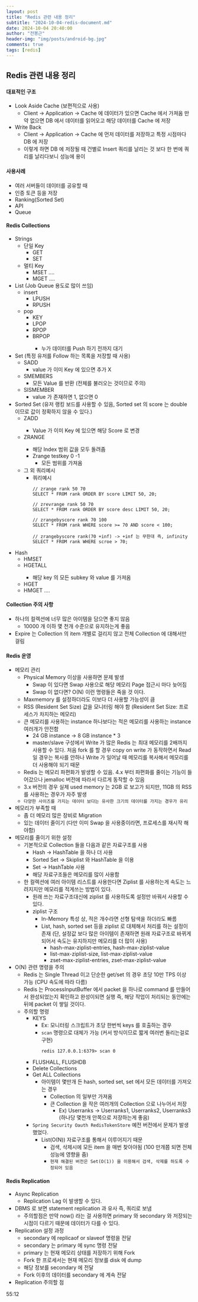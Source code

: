 ```yaml
---
layout: post
title: "Redis 관련 내용 정리"
subtitle: "2024-10-04-redis-document.md"
date: 2024-10-04 20:40:00
author: "전봉근"
header-img: "img/posts/android-bg.jpg"
comments: true
tags: [redis]
---
```


## Redis 관련 내용 정리

#### 대표적인 구조
- Look Aside Cache (보편적으로 사용)
  - Client -> Application -> Cache 에 데이터가 있으면 Cache 에서 가져옴 만약 없으면 DB 에서 데이터를 읽어오고 해당 데이터를 Cache 에 저장
- Write Back
  - Client -> Application -> Cache 에 먼저 데이터를 저장하고 특정 시점마다 DB 에 저장
  - 이렇게 하면 DB 에 저장될 때 건별로 Insert 쿼리를 날리는 것 보다 한 번에 쿼리를 날리다보니 성능에 용이

#### 사용사례
- 여러 서버들이 데이터를 공유할 때
- 인증 토큰 등을 저장
- Ranking(Sorted Set)
- API
- Queue  

#### Redis Collections
- Strings
  - 단일 Key
    - GET <Key>
    - SET <Key> <Value>
  - 멀티 Key
    - MSET <Key1> <Value1> <Key2> <Value2> ....
    - MGET <Key1> <Key2> ....
- List (Job Queue 용도로 많이 쓰임)
  - insert
    - LPUSH <Key>
    - RPUSH <Key>
  - pop
    - KEY
    - LPOP <Key>
    - RPOP <Key>
    - BRPOP <Key>
      - 누가 데이터를 Push 하기 전까지 대기
- Set (특정 유저를 Follow 하는 목록을 저장할 때 사용)
  - SADD
    - value 가 이미 Key 에 있으면 추가 X
  - SMEMBERS
    - 모든 Value 를 반환 (전체를 불러오는 것이므로 주의)
  - SISMEMBER
    - value 가 존재하면 1, 없으면 0
- Sorted Set (유저 랭킹 보드를 사용할 수 있음, Sorted set 의 score 는 double 이므로 값이 정확하지 않을 수 있다.)
  - ZADD <Key> <Score> <Value>
    - Value 가 이미 Key 에 있으면 해당 Score 로 변경
  - ZRANGE <Key> <StartIndex> <EndIndex>
    - 해당 Index 범위 값을 모두 돌려줌
    - Zrange testkey 0 -1
      - 모든 범위를 가져옴
  - 그 외 쿼리예시
    - 쿼리예시
      ```
      // zrange rank 50 70
      SELECT * FROM rank ORDER BY score LIMIT 50, 20;

      // zrevrange rank 50 70
      SELECT * FROM rank ORDER BY score desc LIMIT 50, 20;

      // zrangebyscore rank 70 100
      SELECT * FROM rank WHERE score >= 70 AND score < 100;

      // zrangebyscore rank(70 +inf) -> +inf 는 무한대 즉, infinity
      SELECT * FROM rank WHERE scroe > 70;
      ```
- Hash
  - HMSET <key> <subkey1> <value1> <subkey2> <value2>
  - HGETALL <key>
    - 해당 key 의 모든 subkey 와 value 를 가져옴
  - HGET <key> <subkey>
  - HMGET <key> <subkey1> <subkey2> ....

#### Collection 주의 사항
- 하나의 컬렉션에 너무 많은 아이템을 담으면 좋지 않음
  - 10000 개 이하 몇 천개 수준으로 유지하는게 좋음
- Expire 는 Collection 의 item 개별로 걸리지 않고 전체 Collection 에 대해서만 걸림

#### Redis 운영
- 메모리 관리
  - Physical Memory 이상을 사용하면 문제 발생
    - Swap 이 있다면 Swap 사용으로 해당 메모리 Page 접근시 마다 늦어짐
    - Swap 이 없다면? O(N) 이런 명령들은 죽을 것 이다.
  - Maxmemory 를 설정하더라도 이보다 더 사용할 가능성이 큼
  - RSS (Resident Set Size) 값을 모니터링 해야 함 (Resident Set Size: 프로세스가 차지하는 메모리)
  - 큰 메모리를 사용하는 instance 하나보다는 적은 메모리를 사용하는 instance 여러개가 안전함
    - 24 GB instance -> 8 GB instance * 3
    - master/slave 구성에서 Write 가 많은 Redis 는 최대 메모리를 2배까지 사용할 수 있다. 처음 fork 를 할 경우 copy on write 가 동작하면서 Read 일 경우는 복사를 안하나 Write 가 일어날 때 메모리를 복사해서 메모리를 더 사용해야 되기 때문
  - Redis 는 메모리 파편화가 발생할 수 있음. 4.x 부터 파편화를 줄이는 기능이 들어갔으나 jemalloc 버전에 따라서 다르게 동작할 수 있음
  - 3.x 버전의 경우 실제 used memory 는 2GB 로 보고가 되지만, 11GB 의 RSS 를 사용하는 경우가 자주 발생
  - `다양한 사이즈를 가지는 데이터 보다는 유사한 크기의 데이터를 가지는 경우가 유리`
- 메모리가 부족할 때
  - 좀 더 메모리 많은 장비로 Migration
  - 있는 데이터 줄이기 (다만 이미 Swap 을 사용중이라면, 프로세스를 재시작 해야함)
- 메모리를 줄이기 위한 설정
  - 기본적으로 Collection 들을 다음과 같은 자료구조를 사용
    - Hash -> HashTable 을 하나 더 사용
    - Sorted Set -> Skiplist 와 HashTable 을 이용
    - Set -> HashTable 사용
    - 해당 자료구조들은 메모리를 많이 사용함
  - 한 컬렉션에 여러 아이템 리스트를 사용한다면 Ziplist 를 사용하는게 속도는 느려지지만 메모리를 적게쓰는 방법이 있다.
    - 원래 쓰는 자료구조대신에 ziplist 를 사용하도록 설정만 바꿔서 사용할 수 있다.
    - ziplist 구조
      - In-Memory 특성 상, 적은 개수라면 선형 탐색을 하더라도 빠름
      - List, hash, sorted set 등을 ziplist 로 대체해서 처리를 하는 설정이 존재 (단, 설정값 보다 많은 아이템이 존재하면 원래 자료구조로 바뀌게 되어서 속도는 유지하지만 메모리를 더 많이 사용)
        - hash-max-ziplist-entries, hash-max-ziplist-value
        - list-max-ziplist-size, list-max-ziplist-value
        - zset-max-ziplist-entries, zset-max-ziplist-value
- O(N) 관련 명령을 주의
  - Redis 는 Single Thread 이고 단순한 get/set 의 경우 초당 10만 TPS 이상 가능 (CPU 속도에 따라 다름)
  - Redis 는 ProcessInputBuffer 에서 packet 을 하나로 command 를 만들어서 완성되었는지 확인하고 완성이되면 실행 즉, 해당 작업이 처리되는 동안에는 뒤에 packet 이 쌓일 것이다.
  - 주의할 명령
    - KEYS
      - Ex: 모니터링 스크립트가 초당 한번씩 keys 를 호출하는 경우
      - `scan` 명령으로 대체가 가능 (커서 방식이므로 짧게 여러번 돌리는걸로 구현)
        ```
        redis 127.0.0.1:6379> scan 0
        ```
    - FLUSHALL, FLUSHDB
    - Delete Collections
    - Get ALL Collections
      - 아이템이 몇만개 든 hash, sorted set, set 에서 모든 데이터를 가져오는 경우
        - Collection 의 일부만 가져옴
        - 큰 Collection 을 작은 여러개의 Collection 으로 나누어서 저장
          - Ex) Userranks -> Userranks1, Userranks2, Userranks3 (하나당 몇천개 안쪽으로 저장하는게 좋음)
    - `Spring Security Oauth RedisTokenStore` 예전 버전에서 문제가 발생했었다.
      - List(O(N)) 자료구조를 통해서 이루어지기 때문
        - 검색, 삭제시에 모든 item 을 매번 찾아야됨 (100 만개쯤 되면 전체 성능에 영향을 줌)
        - `현재 해결된 버전은 Set(O(1)) 을 이용해서 검색, 삭제를 하도록 수정되어 있음`

#### Redis Replication
- Async Replication
  - Replication Lag 이 발생할 수 있다.
- DBMS 로 보면 statement replication 과 유사 즉, 쿼리로 보냄
  - 주의할점은 만약 now() 라는 걸 사용하면 primary 와 secondary 와 저장되는 시점이 다르기 때문에 데이터가 다를 수 있다.
- Replication 설정 과정
  - secondary 에 replicaof or slaveof 명령을 전달
  - secondary 는 primary 에 sync 명령 전달
  - primary 는 현재 메모리 상태를 저장하기 위해 Fork
  - Fork 한 프로세서는 현재 메모리 정보를 disk 에 dump
  - 해당 정보를 secondary 에 전달
  - Fork 이후의 데이터를 secondary 에 계속 전달
- Replication 주의할 점



55:12